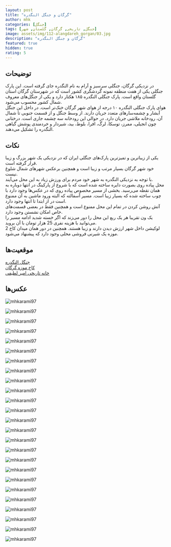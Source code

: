 ```yaml
---
layout: post
title: "گرگان و جنگل النگدره"
author: mhk
categories: [جنگل]
tags: [جنگل, تاریخی, گرگان, گلستان, شهر]
image: assets/img/112-alangdareh_gorgan/03.jpg
description: "گرگان و جنگل النگدره"
featured: true
hidden: true
rating: 5
---
```


## توضیحات
در نزدیکی گرگان، جنگلی سرسبز و آرام به نام النگدره جای گرفته است. این پارک جنگلی یکی از هفت منطقه نمونه گردشگری کشور است که در شهرستان گرگان استان گلستان واقع است. پارک جنگلی النگدره ۱۸۵ هکتار دارد و یکی از جنگل‌های معروف شمال کشور محسوب می‌شود.  
هوای پارک جنگلی النگدره ۱۰ درجه از هوای شهر گرگان خنک‌تر است. در داخل این جنگل آبشار و چشمه‌سارهای متعدد جریان دارند. از وسط جنگل و از قسمت جنوبی تا شمال آن، رودخانه ملاشی جریان دارد. در حوالی این رودخانه سه چشمه جاری است. درختانی چون انجیلی، ممرز، توسکا، لرگ، افرا، بلوط، بید، شیردار و خردمندی پوشش گیاهی النگدره را تشکیل می‌دهند.  

## نکات
یکی از زیباترین و تمیزترین پارک‌های جنگلی ایران که در نزدیکی یک شهر بزرگ و زیبا قرار گرفته است.  
خود شهر گرگان بسیار مرتب و زیبا است و همچنین برعکس شهرهای شمال شلوغ نیست.  
با توجه به نزدیکی النگدره به شهر خود مردم برای ورزش زیاد به این محل می‌آیند.  
محل پیاده روی بصورت دایره ساخته شده است که با شروع از پارکینگ در انتها دوباره به همان نقطه می‌رسید. بخشی از مسیر مخصوص پیاده روی که در عکس‌ها وجود دارد با چوب ساخته شده که بسیار زیبا است. مسیر آسفالته که البته ورود ماشین به آن ممنوع است در از ابتدا تا انتها وجود دارد.  
آتش روشن کردن در تمام این محل ممنوع است و همچنین فقط در بعضی قسمت‌های خاص امکان نشستن وجود دارد.  
یک ون تقریبا هر یک ربع این محل را دور می‌زند که اگر خسته شدید ادامه مسیر را می‌توانید با هزینه نفری 25 هزار تومان با آن بروید.  
2 لوکیشن داخل شهر ارزش دیدن دارند و زیبا هستند. همچنین در دور همان میدان کاخ موزه یک شیرنی فروشی محلی وجود دارد که پیشنهاد می‌شود.  

## موقعیت‌ها
[جنگل النگدره](https://www.google.com/maps/place/%D8%A7%D9%84%D9%86%DA%AF%D8%AF%D8%B1%D9%87%E2%80%AD/@36.7859575,54.4320658,15z/data=!4m6!3m5!1s0x3f833566f16d537f:0xff374b1b394ad097!8m2!3d36.785958!4d54.4511215!16s%2Fg%2F11h3bcn2wn?entry=ttu&g_ep=EgoyMDI1MDMyNS4xIKXMDSoASAFQAw%3D%3D)  
[کاخ موزه گرگان](https://www.google.com/maps/place/Gorgan+Palace+Museum/@36.8345504,54.4337091,15z/data=!4m6!3m5!1s0x3f83361dfa62286b:0xa639f91f123f354d!8m2!3d36.8386309!4d54.434756!16s%2Fg%2F11f15j6pbh?entry=ttu&g_ep=EgoyMDI1MDMyNS4xIKXMDSoASAFQAw%3D%3D)  
[خانه تاریخی امیر لطیفی](https://www.google.com/maps/place/Gorgan+Craft+Museum/@36.8345504,54.4337091,15z/data=!4m6!3m5!1s0x3f8349e17672f9e1:0xe99fad87b5553003!8m2!3d36.8427387!4d54.429747!16s%2Fg%2F11b6zpdt0g?entry=ttu&g_ep=EgoyMDI1MDMyNS4xIKXMDSoASAFQAw%3D%3D)  

## عکس‌ها

![mhkarami97](/assets/img/112-alangdareh_gorgan/01.jpg)  
  
![mhkarami97](/assets/img/112-alangdareh_gorgan/02.jpg)  
  
![mhkarami97](/assets/img/112-alangdareh_gorgan/03.jpg)  
  
![mhkarami97](/assets/img/112-alangdareh_gorgan/04.jpg)  
  
![mhkarami97](/assets/img/112-alangdareh_gorgan/05.jpg)  
  
![mhkarami97](/assets/img/112-alangdareh_gorgan/06.jpg)  
  
![mhkarami97](/assets/img/112-alangdareh_gorgan/07.jpg)  
  
![mhkarami97](/assets/img/112-alangdareh_gorgan/08.jpg)  
  
![mhkarami97](/assets/img/112-alangdareh_gorgan/09.jpg)  
  
![mhkarami97](/assets/img/112-alangdareh_gorgan/10.jpg)  
  
![mhkarami97](/assets/img/112-alangdareh_gorgan/11.jpg)  
  
![mhkarami97](/assets/img/112-alangdareh_gorgan/12.jpg)  
  
![mhkarami97](/assets/img/112-alangdareh_gorgan/13.jpg)  
  
![mhkarami97](/assets/img/112-alangdareh_gorgan/14.jpg)  
  
![mhkarami97](/assets/img/112-alangdareh_gorgan/15.jpg)  
  
![mhkarami97](/assets/img/112-alangdareh_gorgan/16.jpg)  
  
![mhkarami97](/assets/img/112-alangdareh_gorgan/17.jpg)  
  
![mhkarami97](/assets/img/112-alangdareh_gorgan/18.jpg)  
  
![mhkarami97](/assets/img/112-alangdareh_gorgan/19.jpg)  
  
![mhkarami97](/assets/img/112-alangdareh_gorgan/20.jpg)  
  
![mhkarami97](/assets/img/112-alangdareh_gorgan/21.jpg)  
  
![mhkarami97](/assets/img/112-alangdareh_gorgan/22.jpg)  
  
![mhkarami97](/assets/img/112-alangdareh_gorgan/23.jpg)  
  
![mhkarami97](/assets/img/112-alangdareh_gorgan/24.jpg)  
  
![mhkarami97](/assets/img/112-alangdareh_gorgan/25.jpg)  
